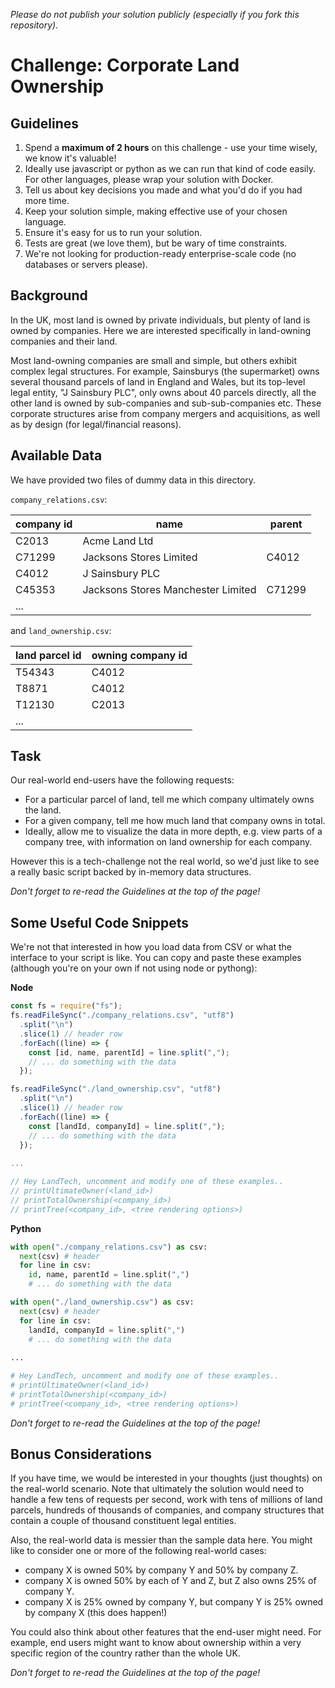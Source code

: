 _Please do not publish your solution publicly (especially if you fork this repository)._

# Challenge: Corporate Land Ownership

## Guidelines

1. Spend a **maximum of 2 hours** on this challenge - use your time wisely, we know it's valuable!
2. Ideally use javascript or python as we can run that kind of code easily. For other languages, please wrap your solution with Docker.
3. Tell us about key decisions you made and what you'd do if you had more time.
4. Keep your solution simple, making effective use of your chosen language.
5. Ensure it's easy for us to run your solution.
6. Tests are great (we love them), but be wary of time constraints.
7. We're not looking for production-ready enterprise-scale code (no databases or servers please).

## Background

In the UK, most land is owned by private individuals, but plenty of land is owned by companies. Here we are interested specifically in land-owning companies and their land.

Most land-owning companies are small and simple, but others exhibit complex legal structures. For example, Sainsburys (the supermarket) owns several thousand parcels of
land in England and Wales, but its top-level legal entity, "J Sainsbury PLC", only owns about 40 parcels directly, all the other land is owned by sub-companies and sub-sub-companies etc. These
corporate structures arise from company mergers and acquisitions, as well as by design (for legal/financial reasons).

## Available Data

We have provided two files of dummy data in this directory.

`company_relations.csv`:

| company id | name                               | parent |
| ---------- | ---------------------------------- | ------ |
| C2013      | Acme Land Ltd                      |        |
| C71299     | Jacksons Stores Limited            | C4012  |
| C4012      | J Sainsbury PLC                    |        |
| C45353     | Jacksons Stores Manchester Limited | C71299 |
| ...        |                                    |        |

and `land_ownership.csv`:

| land parcel id | owning company id |
| -------------- | ----------------- |
| T54343         | C4012             |
| T8871          | C4012             |
| T12130         | C2013             |
| ...            |                   |

## Task

Our real-world end-users have the following requests:

 - For a particular parcel of land, tell me which company ultimately owns the land.  
 - For a given company, tell me how much land that company owns in total.  
 - Ideally, allow me to visualize the data in more depth, e.g. view parts of a company tree, with information on land ownership for each company.  

However this is a tech-challenge not the real world, so we'd just like to see a really basic script backed by in-memory data
structures.

_Don't forget to re-read the Guidelines at the top of the page!_

## Some Useful Code Snippets

We're not that interested in how you load data from CSV or what the interface to your script is like. You can copy and paste these examples (although you're on your own if not using node or pythong):

**Node**

```javascript
const fs = require("fs");
fs.readFileSync("./company_relations.csv", "utf8")
  .split("\n")
  .slice(1) // header row
  .forEach((line) => {
    const [id, name, parentId] = line.split(",");
    // ... do something with the data
  });

fs.readFileSync("./land_ownership.csv", "utf8")
  .split("\n")
  .slice(1) // header row
  .forEach((line) => {
    const [landId, companyId] = line.split(",");
    // ... do something with the data
  });
  
... 

// Hey LandTech, uncomment and modify one of these examples..
// printUltimateOwner(<land_id>)
// printTotalOwnership(<company_id>)
// printTree(<company_id>, <tree rendering options>)
```

**Python**

```python
with open("./company_relations.csv") as csv:
  next(csv) # header
  for line in csv:
    id, name, parentId = line.split(",")
    # ... do something with the data

with open("./land_ownership.csv") as csv:
  next(csv) # header
  for line in csv:
    landId, companyId = line.split(",")
    # ... do something with the data
    
...

# Hey LandTech, uncomment and modify one of these examples..
# printUltimateOwner(<land_id>)
# printTotalOwnership(<company_id>)
# printTree(<company_id>, <tree rendering options>)
```


_Don't forget to re-read the Guidelines at the top of the page!_

## Bonus Considerations

If you have time, we would be interested in your thoughts (just thoughts) on the real-world scenario. Note that ultimately the solution would need to handle a few tens of requests per second, work with tens of millions of land parcels, hundreds of thousands of companies, and company structures that contain a couple of thousand constituent legal entities.

Also, the real-world data is messier than the sample data here. You might like to consider one or more of the following real-world cases:

- company X is owned 50% by company Y and 50% by company Z.
- company X is owned 50% by each of Y and Z, but Z also owns 25% of company Y.
- company X is 25% owned by company Y, but company Y is 25% owned by company X (this does happen!)

You could also think about other features that the end-user might need. For example, end users might want to know about ownership within a very specific region of the country rather than the whole UK.

_Don't forget to re-read the Guidelines at the top of the page!_
